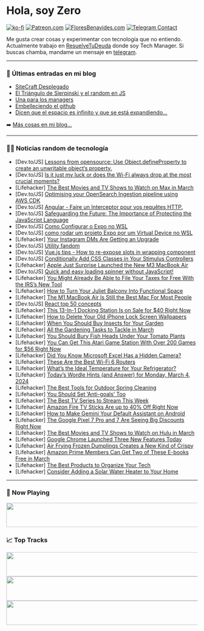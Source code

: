 # Hola, soy Zero

[![ko-fi](https://ko-fi.com/img/githubbutton_sm.svg)](https://ko-fi.com/J3J4N0LUK)
[![Patreon.com](https://img.shields.io/endpoint.svg?url=https%3A%2F%2Fshieldsio-patreon.vercel.app%2Fapi%3Fusername%3Dzerodragon%26type%3Dpatrons&style=for-the-badge)](https://patreon.com/zerodragon)
[![FloresBenavides.com](https://img.shields.io/website?down_message=oops&label=MiBlog&style=for-the-badge&up_message=online&url=https%3A%2F%2Ffloresbenavides.com)](https://floresbenavides.com)
[![Telegram Contact](https://img.shields.io/badge/escr%C3%ADbeme-ZeroDragon-%2326A5E4?style=for-the-badge&logo=telegram)](https://t.me/zerodragon)

Me gusta crear cosas y experimentar con tecnología que no entiendo.
Actualmente trabajo en [ResuelveTuDeuda](http://github.com/resuelve) donde soy Tech Manager.
Si buscas chamba, mandame un mensaje en [telegram](https://t.me/zerodragon).

---

### 📕 Últimas entradas en mi blog
<!-- BLOG-POST-LIST:START -->
- [SiteCraft Desplegado](https://floresbenavides.com/sitecraft-desplegado/)
- [El Triángulo de Sierpinski y el random en JS](https://floresbenavides.com/el-triangulo-de-sierpinski-y-el-random-en-js/)
- [Una para los managers](https://floresbenavides.com/una-para-los-managers/)
- [Embelleciendo el github](https://floresbenavides.com/embelleciendo-el-github/)
- [Dicen que el espacio es infinito y que se está expandiendo…](https://floresbenavides.com/dicen-que-el-espacio-es-infinito-y-que-se-esta-expandiendo/)
<!-- BLOG-POST-LIST:END -->

➡️ [Más cosas en mi blog...](https://floresbenavides.com)

---

### 👨‍💻 Noticias random de tecnología
<!-- TECH-POSTS:START -->
- [Dev.to/JS] [Lessons from opensource: Use Object.defineProperty to create an unwritable object’s property.](https://dev.to/ramunarasinga/lessons-from-opensource-use-objectdefineproperty-to-create-an-unwritable-objects-property-1dkk)
- [Dev.to/JS] [Is it just my luck or does the Wi-Fi always drop at the most crucial moments?](https://dev.to/vivek09thakur/is-it-just-my-luck-or-does-the-wi-fi-always-drop-at-the-most-crucial-moments-22h0)
- [Lifehacker] [The Best Movies and TV Shows to Watch on Max in March](https://lifehacker.com/entertainment/best-movies-and-tv-shows-on-max)
- [Dev.to/JS] [Optimising your OpenSearch Ingestion pipeline using AWS CDK](https://dev.to/aws-builders/optimising-your-opensearch-ingestion-pipeline-using-aws-cdk-20dm)
- [Dev.to/JS] [Angular - Faire un Interceptor pour vos requêtes HTTP.](https://dev.to/theobourdel/angular-faire-un-interceptor-pour-vos-requetes-http-1kdj)
- [Dev.to/JS] [Safeguarding the Future: The Importance of Protecting the JavaScript Language](https://dev.to/professionalw0/safeguarding-the-future-the-importance-of-protecting-the-javascript-language-ia3)
- [Dev.to/JS] [Como Configurar o Expo no WSL](https://dev.to/devhat/como-configurar-o-expo-no-wsl-bo3)
- [Dev.to/JS] [como rodar um projeto Expo por um Virtual Device no WSL](https://dev.to/devhat/como-rodar-um-projeto-expo-por-um-virtual-device-no-wsl-2i16)
- [Lifehacker] [Your Instagram DMs Are Getting an Upgrade](https://lifehacker.com/tech/new-instagram-dms-update)
- [Dev.to/JS] [Utility fandom](https://dev.to/merri/utility-fandom-3epl)
- [Dev.to/JS] [Vue.js tips - How to re-expose slots in wrapping component](https://dev.to/aloisseckar/vuejs-tips-how-to-re-expose-slots-in-wrapping-component-1n1)
- [Dev.to/JS] [Conditionally Add CSS Classes in Your Stimulus Controllers](https://dev.to/railsdesigner/conditionally-add-css-classes-in-your-stimulus-controllers-42dg)
- [Lifehacker] [Apple Just Surprise Launched the New M3 MacBook Air](https://lifehacker.com/tech/apple-surprise-announces-m3-macbook-air)
- [Dev.to/JS] [Quick and easy loading spinner without JavaScript!](https://dev.to/lennyaiko/quick-and-easy-loading-spinner-without-javascript-3l51)
- [Lifehacker] [You Might Already Be Able to File Your Taxes for Free With the IRS’s New Tool](https://lifehacker.com/money/do-taxes-for-free-irs-direct-file-program)
- [Lifehacker] [How to Turn Your Juliet Balcony Into Functional Space](https://lifehacker.com/home/how-to-use-a-juliet-balcony)
- [Lifehacker] [The M1 MacBook Air Is Still the Best Mac For Most People](https://lifehacker.com/tech/m1-macbook-air-is-best-mac)
- [Dev.to/JS] [React top 50 concepts](https://dev.to/patfinder/react-top-50-concepts-i17)
- [Lifehacker] [This 13-In-1 Docking Station Is on Sale for $40 Right Now](https://lifehacker.com/13-in-1-docking-station-sale)
- [Lifehacker] [How to Delete Your Old iPhone Lock Screen Wallpapers](https://lifehacker.com/tech/how-to-delete-lock-screen-wallpapers-on-iphone)
- [Lifehacker] [When You Should Buy Insects for Your Garden](https://lifehacker.com/home/adding-insects-to-garden)
- [Lifehacker] [All the Gardening Tasks to Tackle in March](https://lifehacker.com/home/gardening-tasks-to-do-in-march)
- [Lifehacker] [You Should Bury Fish Heads Under Your Tomato Plants](https://lifehacker.com/home/how-to-grow-the-best-tomatoes)
- [Lifehacker] [You Can Get This Atari Game Station With Over 200 Games for $56 Right Now](https://lifehacker.com/entertainment/atari-game-station-sale)
- [Lifehacker] [Did You Know Microsoft Excel Has a Hidden Camera?](https://lifehacker.com/tech/microsoft-excel-has-a-hidden-camera)
- [Lifehacker] [These Are the Best Wi-Fi 6 Routers](https://lifehacker.com/tech/the-best-wi-fi-6-routers)
- [Lifehacker] [What’s the Ideal Temperature for Your Refrigerator?](https://lifehacker.com/what-temperature-should-you-keep-your-refrigerator-set-533534221)
- [Lifehacker] [Today’s Wordle Hints &lpar;and Answer&rpar; for Monday, March 4, 2024](https://lifehacker.com/entertainment/wordle-hint-answer-today)
- [Lifehacker] [The Best Tools for Outdoor Spring Cleaning](https://lifehacker.com/home/best-tools-for-outdoor-spring-cleaning)
- [Lifehacker] [You Should Set ‘Anti-goals’ Too](https://lifehacker.com/work/set-anti-goals-to-get-more-done)
- [Lifehacker] [The Best TV Series to Stream This Week](https://lifehacker.com/entertainment/best-new-tv-series-stream-this-week)
- [Lifehacker] [Amazon Fire TV Sticks Are up to 40% Off Right Now](https://lifehacker.com/entertainment/amazon-fire-tv-sticks-are-up-to-40-off-right-now)
- [Lifehacker] [How to Make Gemini Your Default Assistant on Android](https://lifehacker.com/tech/how-to-make-gemini-your-default-assistant-on-android)
- [Lifehacker] [The Google Pixel 7 Pro and 7 Are Seeing Big Discounts Right Now](https://lifehacker.com/google-pixel-7-deal)
- [Lifehacker] [The Best Movies and TV Shows to Watch on Hulu in March](https://lifehacker.com/entertainment/the-best-shows-and-movies-on-hulu-this-month)
- [Lifehacker] [Google Chrome Launched Three New Features Today](https://lifehacker.com/tech/google-launched-three-new-chrome-features-today)
- [Lifehacker] [Air Frying Frozen Dumplings Creates a New Kind of Crispy](https://lifehacker.com/food-drink/air-fryer-frozen-dumpling-recipe)
- [Lifehacker] [Amazon Prime Members Can Get Two of These E-books Free in March](https://lifehacker.com/entertainment/amazon-free-kindle-books)
- [Lifehacker] [The Best Products to Organize Your Tech](https://lifehacker.com/tech/best-products-to-organize-tech)
- [Lifehacker] [Consider Adding a Solar Water Heater to Your Home](https://lifehacker.com/home/add-a-solar-water-heater-to-your-home)<!-- TECH-POSTS:END -->

---

### 🎵 Now Playing
<a href="https://spotify-now-playing-dun.vercel.app/now-playing?open"><img src="https://spotify-now-playing-dun.vercel.app/now-playing" width="540" height="64"></a>

### 📈 Top Tracks
<a href="https://spotify-now-playing-dun.vercel.app/top-tracks?i=1&open"><img src="https://spotify-now-playing-dun.vercel.app/top-tracks?i=1" width="540" height="64"></a>
<a href="https://spotify-now-playing-dun.vercel.app/top-tracks?i=2&open"><img src="https://spotify-now-playing-dun.vercel.app/top-tracks?i=2" width="540" height="64"></a>
<a href="https://spotify-now-playing-dun.vercel.app/top-tracks?i=3&open"><img src="https://spotify-now-playing-dun.vercel.app/top-tracks?i=3" width="540" height="64"></a>
